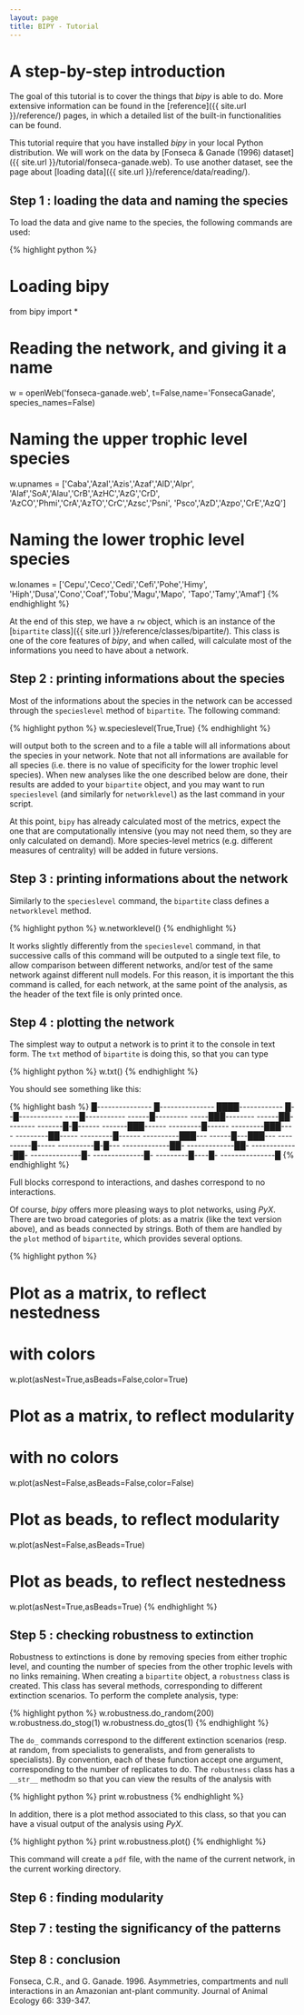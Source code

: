 ```yaml
---
layout: page
title: BIPY - Tutorial
---
```


# A step-by-step introduction

The goal of this tutorial is to cover the things that *bipy* is able to do. More extensive information can be found in the [reference]({{ site.url }}/reference/) pages, in which a detailed list of the built-in functionalities can be found.

This tutorial require that you have installed *bipy* in your local Python distribution. We will work on the data by [Fonseca & Ganade (1996) dataset]({{ site.url }}/tutorial/fonseca-ganade.web). To use another dataset, see the page about [loading data]({{ site.url }}/reference/data/reading/).

## Step 1 : loading the data and naming the species

To load the data and give name to the species, the following commands are used:

{% highlight python %}
# Loading bipy
from bipy import *
# Reading the network, and giving it a name
w = openWeb('fonseca-ganade.web',
	t=False,name='FonsecaGanade',
	species_names=False)
# Naming the upper trophic level species
w.upnames = ['Caba','Azal','Azis','Azaf','AlD','Alpr',
		'Alaf','SoA','Alau','CrB','AzHC','AzG','CrD',
		'AzCO','Phmi','CrA','AzTO','CrC','Azsc','Psni',
		'Psco','AzD','Azpo','CrE','AzQ']
# Naming the lower trophic level species
w.lonames = ['Cepu','Ceco','Cedi','Cefi','Pohe','Himy',
	'Hiph','Dusa','Cono','Coaf','Tobu','Magu','Mapo',
	'Tapo','Tamy','Amaf']
{% endhighlight %}

At the end of this step, we have a `rw` object, which is an instance of the [`bipartite` class]({{ site.url }}/reference/classes/bipartite/). This class is one of the core features of *bipy*, and when called, will calculate most of the informations you need to have about a network.

## Step 2 : printing informations about the species

Most of the informations about the species in the network can be accessed through the `specieslevel` method of `bipartite`. The following command:

{% highlight python %}
w.specieslevel(True,True)
{% endhighlight %}

will output both to the screen and to a file a table will all informations about the species in your network. Note that not all informations are available for all species (i.e. there is no value of specificity for the lower trophic level species). When new analyses like the one described below are done, their results are added to your `bipartite` object, and you may want to run `specieslevel` (and similarly for `networklevel`) as the last command in your script.

At this point, `bipy` has already calculated most of the metrics, expect the one that are computationally intensive (you may not need them, so they are only calculated on demand). More species-level metrics (e.g. different measures of centrality) will be added in future versions.

## Step 3 : printing informations about the network

Similarly to the `specieslevel` command, the `bipartite` class defines a `networklevel` method.

{% highlight python %}
w.networklevel()
{% endhighlight %}

It works slightly differently from the `specieslevel` command, in that successive calls of this command will be outputed to a single text file, to allow comparison between different networks, and/or test of the same network against different null models. For this reason, it is important the this command is called, for each network, at the same point of the analysis, as the header of the text file is only printed once.

## Step 4 : plotting the network

The simplest way to output a network is to print it to the console in text form. The `txt` method of `bipartite` is doing this, so that you can type

{% highlight python %}
w.txt()
{% endhighlight %}

You should see something like this:

{% highlight bash %}
█---------------
█---------------
████------------
█--█------------
----█-----------
------█---------
-----███--------
------██--------
-------█-█------
-------███------
---------█------
---------███----
---------██-----
---------█------
----------███---
------█---███---
----------█-----
----------█-█---
-------------██-
-------------██-
-------------██-
--------------█-
--------------█-
---------█----█-
---------------█
{% endhighlight %}

Full blocks correspond to interactions, and dashes correspond to no interactions.

Of course, *bipy* offers more pleasing ways to plot networks, using *PyX*. There are two broad categories of plots: as a matrix (like the text version above), and as beads connected by strings. Both of them are handled by the `plot` method of `bipartite`, which provides several options.

{% highlight python %}
# Plot as a matrix, to reflect nestedness
# with colors
w.plot(asNest=True,asBeads=False,color=True)
# Plot as a matrix, to reflect modularity
# with no colors
w.plot(asNest=False,asBeads=False,color=False)
# Plot as beads, to reflect modularity
w.plot(asNest=False,asBeads=True)
# Plot as beads, to reflect nestedness
w.plot(asNest=True,asBeads=True)
{% endhighlight %}

## Step 5 : checking robustness to extinction

Robustness to extinctions is done by removing species from either trophic level, and counting the number of species from the other trophic levels with no links remaining. When creating a `bipartite` object, a `robustness` class is created. This class has several methods, corresponding to different extinction scenarios. To perform the complete analysis, type:

{% highlight python %}
w.robustness.do_random(200)
w.robustness.do_stog(1)
w.robustness.do_gtos(1)
{% endhighlight %}

The `do_` commands correspond to the different extinction scenarios (resp. at random, from specialists to generalists, and from generalists to specialists). By convention, each of these function accept one argument, corresponding to the number of replicates to do. The `robustness` class has a `__str__` methodm so that you can view the results of the analysis with

{% highlight python %}
print w.robustness
{% endhighlight %}

In addition, there is a plot method associated to this class, so that you can have a visual output of the analysis using *PyX*.

{% highlight python %}
print w.robustness.plot()
{% endhighlight %}

This command will create a `pdf` file, with the name of the current network, in the current working directory.

## Step 6 : finding modularity

## Step 7 : testing the significancy of the patterns

## Step 8 : conclusion

<div class='ref'>Fonseca, C.R., and G. Ganade. 1996. Asymmetries, compartments and null interactions in an Amazonian ant-plant community. Journal of Animal Ecology 66: 339-347.</div>